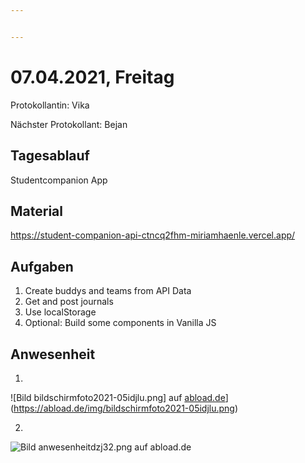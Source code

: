 ```yaml
---


---
```


<h1 id="freitag">07.04.2021, Freitag</h1>
<p>Protokollantin: Vika</p>
<p>Nächster Protokollant: Bejan</p>
<h2 id="tagesablauf">Tagesablauf</h2>
<p>Studentcompanion App</p>
<h2 id="material">Material</h2>
<p><a href="https://student-companion-api-ctncq2fhm-miriamhaenle.vercel.app/">https://student-companion-api-ctncq2fhm-miriamhaenle.vercel.app/</a></p>
<h2 id="aufgaben">Aufgaben</h2>
<ol>
<li>Create buddys and teams from API Data</li>
<li>Get and post journals</li>
<li>Use localStorage</li>
<li>Optional: Build some components in Vanilla JS</li>
</ol>
<h2 id="anwesenheit">Anwesenheit</h2>
<ol>
<li></li>
</ol>
<p>![Bild bildschirmfoto2021-05idjlu.png] auf <a href="http://abload.de">abload.de</a>](<a href="https://abload.de/img/bildschirmfoto2021-05idjlu.png">https://abload.de/img/bildschirmfoto2021-05idjlu.png</a>)</p>
<ol start="2">
<li></li>
</ol>
<p><img src="https://abload.de/img/anwesenheitdzj32.png" alt="Bild anwesenheitdzj32.png auf abload.de"></p>


